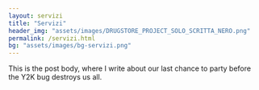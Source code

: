 ```yaml
---
layout: servizi
title: "Servizi"
header_img: "assets/images/DRUGSTORE_PROJECT_SOLO_SCRITTA_NERO.png"
permalink: /servizi.html
bg: "assets/images/bg-servizi.png"
---
```


This is the post body, where I write about our last chance to party before the Y2K bug destroys us all.